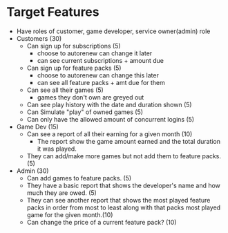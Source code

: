 # Target Features
 - Have roles of customer, game developer, service owner(admin) role
 - Customers (30)
    - Can sign up for subscriptions (5)
        - choose to autorenew can change it later
        - can see current subscriptions + amount due
    - Can sign up for feature packs (5)
        - choose to autorenew can change this later
        - can see all feature packs + amt due for them
    - Can see all their games (5)
        - games they don't own are greyed out
    - Can see play history with the date and duration shown (5)
    - Can Simulate "play" of owned games (5)
    - Can only have the allowed amount of concurrent logins (5)
- Game Dev (15)
    - Can see a report of all their earning for a given month (10)
        - The report show the game amount earned and the total duration it was played.
    - They can add/make more games but not add them to feature packs. (5)
- Admin (30)
    - Can add games to feature packs. (5)
    - They have a basic report that shows the developer's name and how much they are owed. (5)
    - They can see another report that shows the most played feature packs in order from most to least along with that packs most played game for the given month.(10)
    - Can change the price of a current feature pack?  (10)


 
